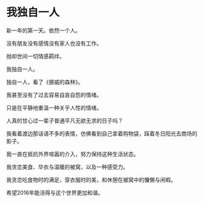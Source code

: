 #   我独自一人


新一年的第一天。依然一个人。

没有朋友没有感情没有家人也没有工作。

抛却世间一切情感羁绊。

我独自一人。



独自一人，看了《挪威的森林》。

我甚至没有了过去容易自哀自怨的情绪。

只是在平静地重温一种关乎人性的情绪。



人真的甘心过一辈子普通平凡无欲无求的日子吗？

我看着渡边那话语不多的表情，仿佛看到自己拿着购物袋，踩着冬日阳光去商场的影子。



我一直在抵抗外界喧嚣的介入，努力保持这种生活状态。

我贪恋美食、华衣与温暖的被窝，以及一种感受力。

我贪恋吃食物时的满足，穿衣服时的美，和休憩在被窝中的慵懒与闲暇。



希望2016年能活得与这个世界更加和谐。